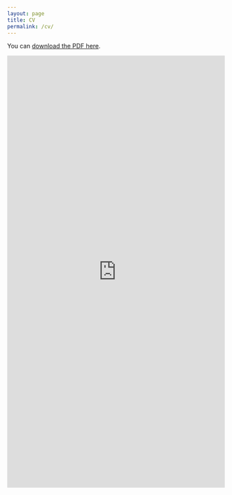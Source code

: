 ```yaml
---
layout: page
title: CV
permalink: /cv/
---
```


You can [download the PDF here](/docs/Aditya_updated_csv.pdf).

<iframe src="http://askaranam.github.io/docs/Aditya_updated_csv.pdf" class="gde-frame" style="height: 1000px; width: 100%; border: none;" scrolling="yes"></iframe>

<!-- {% include embedpdf.html code="f5p4nwg73ruxbho/svm-cv.pdf" width=100 height=800 %} -->

